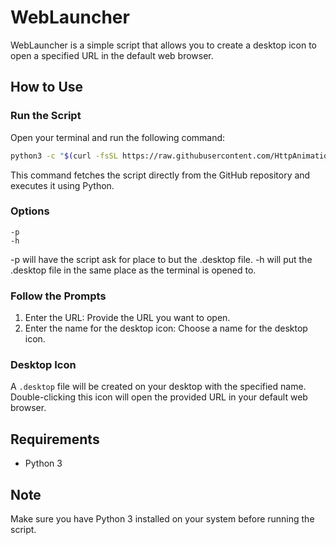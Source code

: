 # WebLauncher

WebLauncher is a simple script that allows you to create a desktop icon to open a specified URL in the default web browser.

## How to Use

### Run the Script

Open your terminal and run the following command:

```bash
python3 -c "$(curl -fsSL https://raw.githubusercontent.com/HttpAnimation/WebLauncher/main/script.py)"
```

This command fetches the script directly from the GitHub repository and executes it using Python.

### Options
```
-p
-h
```
-p will have the script ask for place to but the .desktop file.
-h will put the .desktop file in the same place as the terminal is opened to.

### Follow the Prompts

1. Enter the URL: Provide the URL you want to open.
2. Enter the name for the desktop icon: Choose a name for the desktop icon.

### Desktop Icon

A `.desktop` file will be created on your desktop with the specified name. Double-clicking this icon will open the provided URL in your default web browser.

## Requirements

- Python 3

## Note

Make sure you have Python 3 installed on your system before running the script.
